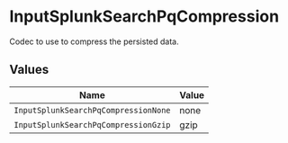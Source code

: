 # InputSplunkSearchPqCompression

Codec to use to compress the persisted data.


## Values

| Name                                 | Value                                |
| ------------------------------------ | ------------------------------------ |
| `InputSplunkSearchPqCompressionNone` | none                                 |
| `InputSplunkSearchPqCompressionGzip` | gzip                                 |